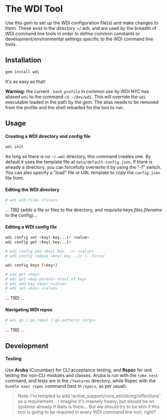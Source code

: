 # The WDI Tool

Use this gem to set up the WDI configuration file(s) and make changes to them. These exist in the directory ~/.wdi, and are used by the breadth of WDI command line tools in order to define common constants or development/environmental settings specific to the WDI command line tools.

## Installation

```bash
gem install wdi
```

It's as easy as that!

**Warning:** the current `.bash_profile` in common use by WDI NYC has aliased `wdi` to the command `cd ~/dev/wdi`. This will override the `wdi` executable loaded in the path by the gem. The alias needs to be removed from the profile and the shell reloaded for the tool to run.

## Usage

#### Creating a WDI directory and config file

```bash
wdi init
```

As long as there is no `~/.wdi` directory, this command creates one. By default it uses the template file at `data/default-config.json`. If there is already a directory, you can forcefully overwrite it by using the "-f" switch. You can also specify a "load" file or URL template to copy the `config.json` file from.

#### Editing the WDI directory

```bash
# wdi add-files <files>
```

... TBD (adds a file or files to the directory, and requisite keys *files.filename* to the config)...

#### Editing a WDI config file

```bash
wdi config set <key(.key...)> <value>
wdi config get <key(.key...)>

# wdi config add <key(.key...)> <value>
# wdi config remove <key(.key...)> (--force)

wdi config keys (<key>)

# wdi get-<key>
# wdi get-<key-parent> <rest.of.key>
# wdi add-key <key> <value>
# wdi set-<key> <value>
```

... TBD ...

#### Navigating WDI repos

```bash
# wdi go [:go.repo] [:go.pattern] <args>
```

... TBD ...

## Development

#### Testing

Use **Aruba** (Cucumber) for CLI acceptance testing, and **Rspec** for unit testing the non-CLI modules and classes. Aruba is run with the `rake test` command, and tests are in the `/features` directory, while Rspec with the `bundle exec rspec` command (test in `/specs`, as per usual).

> Note: I'm tempted to add 'active_support/core_ext/string/inflections' as a requirement... I imagine it's insanely heavy, but should be on systems already if Rails is there... But we should try to be slim if this tool is going to be required in every WDI command line tool, right?
